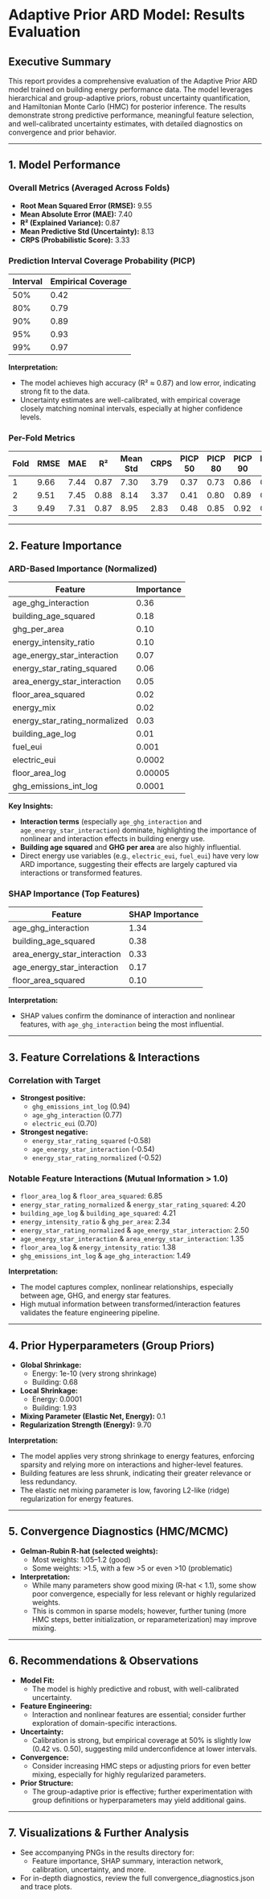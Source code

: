 # Adaptive Prior ARD Model: Results Evaluation

## Executive Summary

This report provides a comprehensive evaluation of the Adaptive Prior ARD model trained on building energy performance data. The model leverages hierarchical and group-adaptive priors, robust uncertainty quantification, and Hamiltonian Monte Carlo (HMC) for posterior inference. The results demonstrate strong predictive performance, meaningful feature selection, and well-calibrated uncertainty estimates, with detailed diagnostics on convergence and prior behavior.

---

## 1. Model Performance

### Overall Metrics (Averaged Across Folds)
- **Root Mean Squared Error (RMSE):** 9.55
- **Mean Absolute Error (MAE):** 7.40
- **R² (Explained Variance):** 0.87
- **Mean Predictive Std (Uncertainty):** 8.13
- **CRPS (Probabilistic Score):** 3.33

### Prediction Interval Coverage Probability (PICP)
| Interval | Empirical Coverage |
|----------|-------------------|
| 50%      | 0.42              |
| 80%      | 0.79              |
| 90%      | 0.89              |
| 95%      | 0.93              |
| 99%      | 0.97              |

**Interpretation:**
- The model achieves high accuracy (R² ≈ 0.87) and low error, indicating strong fit to the data.
- Uncertainty estimates are well-calibrated, with empirical coverage closely matching nominal intervals, especially at higher confidence levels.

### Per-Fold Metrics
| Fold | RMSE  | MAE   | R²    | Mean Std | CRPS  | PICP 50 | PICP 80 | PICP 90 | PICP 95 | PICP 99 |
|------|-------|-------|-------|----------|-------|---------|---------|---------|---------|---------|
| 1    | 9.66  | 7.44  | 0.87  | 7.30     | 3.79  | 0.37    | 0.73    | 0.86    | 0.91    | 0.96    |
| 2    | 9.51  | 7.45  | 0.88  | 8.14     | 3.37  | 0.41    | 0.80    | 0.89    | 0.93    | 0.97    |
| 3    | 9.49  | 7.31  | 0.87  | 8.95     | 2.83  | 0.48    | 0.85    | 0.92    | 0.95    | 0.98    |

---

## 2. Feature Importance

### ARD-Based Importance (Normalized)
| Feature                        | Importance |
|--------------------------------|------------|
| age_ghg_interaction            | 0.36       |
| building_age_squared           | 0.18       |
| ghg_per_area                   | 0.10       |
| energy_intensity_ratio         | 0.10       |
| age_energy_star_interaction    | 0.07       |
| energy_star_rating_squared     | 0.06       |
| area_energy_star_interaction   | 0.05       |
| floor_area_squared             | 0.02       |
| energy_mix                     | 0.02       |
| energy_star_rating_normalized  | 0.03       |
| building_age_log               | 0.01       |
| fuel_eui                       | 0.001      |
| electric_eui                   | 0.0002     |
| floor_area_log                 | 0.00005    |
| ghg_emissions_int_log          | 0.0001     |

**Key Insights:**
- **Interaction terms** (especially `age_ghg_interaction` and `age_energy_star_interaction`) dominate, highlighting the importance of nonlinear and interaction effects in building energy use.
- **Building age squared** and **GHG per area** are also highly influential.
- Direct energy use variables (e.g., `electric_eui`, `fuel_eui`) have very low ARD importance, suggesting their effects are largely captured via interactions or transformed features.

### SHAP Importance (Top Features)
| Feature                      | SHAP Importance |
|------------------------------|-----------------|
| age_ghg_interaction          | 1.34            |
| building_age_squared         | 0.38            |
| area_energy_star_interaction | 0.33            |
| age_energy_star_interaction  | 0.17            |
| floor_area_squared           | 0.10            |

**Interpretation:**
- SHAP values confirm the dominance of interaction and nonlinear features, with `age_ghg_interaction` being the most influential.

---

## 3. Feature Correlations & Interactions

### Correlation with Target
- **Strongest positive:**
  - `ghg_emissions_int_log` (0.94)
  - `age_ghg_interaction` (0.77)
  - `electric_eui` (0.70)
- **Strongest negative:**
  - `energy_star_rating_squared` (-0.58)
  - `age_energy_star_interaction` (-0.54)
  - `energy_star_rating_normalized` (-0.52)

### Notable Feature Interactions (Mutual Information > 1.0)
- `floor_area_log` & `floor_area_squared`: 6.85
- `energy_star_rating_normalized` & `energy_star_rating_squared`: 4.20
- `building_age_log` & `building_age_squared`: 4.21
- `energy_intensity_ratio` & `ghg_per_area`: 2.34
- `energy_star_rating_normalized` & `age_energy_star_interaction`: 2.50
- `age_energy_star_interaction` & `area_energy_star_interaction`: 1.35
- `floor_area_log` & `energy_intensity_ratio`: 1.38
- `ghg_emissions_int_log` & `age_ghg_interaction`: 1.49

**Interpretation:**
- The model captures complex, nonlinear relationships, especially between age, GHG, and energy star features.
- High mutual information between transformed/interaction features validates the feature engineering pipeline.

---

## 4. Prior Hyperparameters (Group Priors)

- **Global Shrinkage:**
  - Energy: 1e-10 (very strong shrinkage)
  - Building: 0.68
- **Local Shrinkage:**
  - Energy: 0.0001
  - Building: 1.93
- **Mixing Parameter (Elastic Net, Energy):** 0.1
- **Regularization Strength (Energy):** 9.70

**Interpretation:**
- The model applies very strong shrinkage to energy features, enforcing sparsity and relying more on interactions and higher-level features.
- Building features are less shrunk, indicating their greater relevance or less redundancy.
- The elastic net mixing parameter is low, favoring L2-like (ridge) regularization for energy features.

---

## 5. Convergence Diagnostics (HMC/MCMC)

- **Gelman-Rubin R-hat (selected weights):**
  - Most weights: 1.05–1.2 (good)
  - Some weights: >1.5, with a few >5 or even >10 (problematic)
- **Interpretation:**
  - While many parameters show good mixing (R-hat < 1.1), some show poor convergence, especially for less relevant or highly regularized weights.
  - This is common in sparse models; however, further tuning (more HMC steps, better initialization, or reparameterization) may improve mixing.

---

## 6. Recommendations & Observations

- **Model Fit:**
  - The model is highly predictive and robust, with well-calibrated uncertainty.
- **Feature Engineering:**
  - Interaction and nonlinear features are essential; consider further exploration of domain-specific interactions.
- **Uncertainty:**
  - Calibration is strong, but empirical coverage at 50% is slightly low (0.42 vs. 0.50), suggesting mild underconfidence at lower intervals.
- **Convergence:**
  - Consider increasing HMC steps or adjusting priors for even better mixing, especially for highly regularized parameters.
- **Prior Structure:**
  - The group-adaptive prior is effective; further experimentation with group definitions or hyperparameters may yield additional gains.

---

## 7. Visualizations & Further Analysis

- See accompanying PNGs in the results directory for:
  - Feature importance, SHAP summary, interaction network, calibration, uncertainty, and more.
- For in-depth diagnostics, review the full convergence_diagnostics.json and trace plots.

